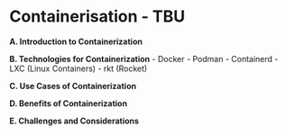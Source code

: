 # Containerisation - TBU

**A. Introduction to Containerization**

**B. Technologies for Containerization** - Docker - Podman - Containerd - LXC (Linux Containers) - rkt (Rocket)

**C. Use Cases of Containerization**

**D. Benefits of Containerization**

**E. Challenges and Considerations**
